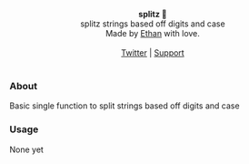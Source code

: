<div id="header">
    <p align="center">
      <b>splitz 🧵</b><br>
  	  <span font-size="16px">splitz strings based off digits and case </span><br>
      <span font-size="12px">Made by <a href="http://epmor.app">Ethan</a> with love.</span><br><br>
      <span><a href="https://www.twitter.com/glassofethanol">Twitter</a> | <a href="https://github.com/sponsors/gweithio">Support</a></span><br><br>
    </p>
</div>

### About

Basic single function to split strings based off digits and case

### Usage

None yet

